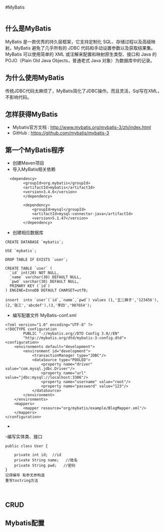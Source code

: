 #MyBatis
```
```
## 什么是MyBatis
MyBatis 是一款优秀的持久层框架，它支持定制化 SQL、存储过程以及高级映射。MyBatis 避免了几乎所有的 JDBC 代码和手动设置参数以及获取结果集。MyBatis 可以使用简单的 XML 或注解来配置和映射原生类型、接口和 Java 的 POJO（Plain Old Java Objects，普通老式 Java 对象）为数据库中的记录。

## 为什么使用MyBatis
传统JDBC代码太麻烦了，MyBatis简化了JDBC操作。而且灵活，Sql写在XML，不影响代码。

## 怎样获得MyBatis
- Mybatis官方文档 : http://www.mybatis.org/mybatis-3/zh/index.html
- GitHub : https://github.com/mybatis/mybatis-3

## 第一个MyBatis程序
- 创建Maven项目
- 导入MyBatis相关依赖
```
  <dependency>
        <groupId>org.mybatis</groupId>
        <artifactId>mybatis</artifactId>
        <version>3.4.6</version>
        </dependency>

        <dependency>
            <groupId>mysql</groupId>
            <artifactId>mysql-connector-java</artifactId>
            <version>5.1.47</version>
        </dependency>
```
- 创建相应数据库
```
CREATE DATABASE `mybatis`;

USE `mybatis`;

DROP TABLE IF EXISTS `user`;

CREATE TABLE `user` (
  `id` int(20) NOT NULL,
  `name` varchar(30) DEFAULT NULL,
  `pwd` varchar(30) DEFAULT NULL,
  PRIMARY KEY (`id`)
) ENGINE=InnoDB DEFAULT CHARSET=utf8;

insert  into `user`(`id`,`name`,`pwd`) values (1,'王二麻子','123456'),(2,'张三','abcdef'),(3,'李四','987654');
```
- 编写配置文件 MyBatis-conf.xml
```
<?xml version="1.0" encoding="UTF-8" ?>
<!DOCTYPE configuration
        PUBLIC "-//mybatis.org//DTD Config 3.0//EN"
        "http://mybatis.org/dtd/mybatis-3-config.dtd">
<configuration>
    <environments default="development">
        <environment id="development">
            <transactionManager type="JDBC"/>
            <dataSource type="POOLED">
                <property name="driver" value="com.mysql.jdbc.Driver"/>
                <property name="url" value="jdbc:mysql://localhost:3306"/>
                <property name="username" value="root"/>
                <property name="password" value="123"/>
            </dataSource>
        </environment>
    </environments>
    <mappers>
        <mapper resource="org/mybatis/example/BlogMapper.xml"/>
    </mappers>
</configuration>
```
- 
-编写实体类、接口
```
public class User {

    private int id;  //id
    private String name;   //姓名
    private String pwd;   //密码
}
记得编写 有参无参构造
重写tostring方法 
```
```
```
```
```

## CRUD

## Mybatis配置